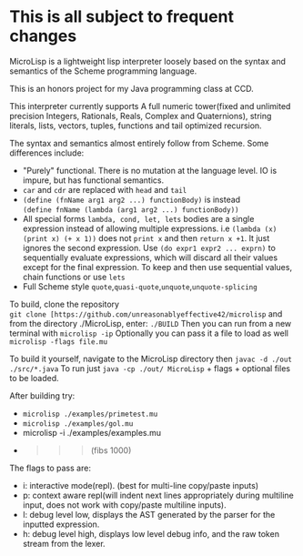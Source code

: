 # This is all subject to frequent changes
MicroLisp is a lightweight lisp interpreter loosely based on the syntax and semantics of the Scheme programming language.

This is an honors project for my Java programming class at CCD.

This interpreter currently supports A full numeric tower(fixed and unlimited precision Integers, Rationals, Reals, Complex and Quaternions), string literals, lists, vectors, tuples, functions and tail optimized recursion.

The syntax and semantics almost entirely follow from Scheme. Some differences include: 
- "Purely" functional. There is no mutation at the language level. IO is impure, but has functional semantics.
- `car` and `cdr` are replaced with `head` and `tail` 
- `(define (fnName arg1 arg2 ...) functionBody)` is instead <br/> `(define fnName (lambda (arg1 arg2 ...) functionBody))`
-   All special forms `lambda, cond, let, lets` bodies are a single expression instead of allowing multiple expressions. i.e `(lambda (x) (print x) (+ x 1))` does not `print x` and then `return x +1`. It just ignores the second expression. Use `(do expr1 expr2 ... exprn)` to sequentially evaluate expressions, which will discard all their values except for the final expression. To keep and then use sequential values, chain functions or use `lets`
- Full Scheme style `quote`,`quasi-quote`,`unquote`,`unquote-splicing`

To build, clone the repository  
`git clone [https://github.com/unreasonablyeffective42/microlisp` 
and from the directory ./MicroLisp, enter: `./BUILD` 
Then you can run from a new terminal with `microlisp -ip` Optionally you can pass it a file to load as well `microlisp -flags file.mu`

To build it yourself, navigate to the MicroLisp directory then `javac -d ./out ./src/*.java` To run just `java -cp ./out/ MicroLisp` + flags + optional files to be loaded.

After building try:
- `microlisp ./examples/primetest.mu`  
- `microlisp ./examples/gol.mu`
- microlisp -i ./examples/examples.mu 
- >>>(fibs 1000)

The flags to pass are: 
- i: interactive mode(repl). (best for multi-line copy/paste inputs)
- p: context aware repl(will indent next lines appropriately during multiline input, does not work with copy/paste multiline inputs).
- l: debug level low, displays the AST generated by the parser for the inputted expression.
- h: debug level high, displays low level debug info, and the raw token stream from the lexer.
